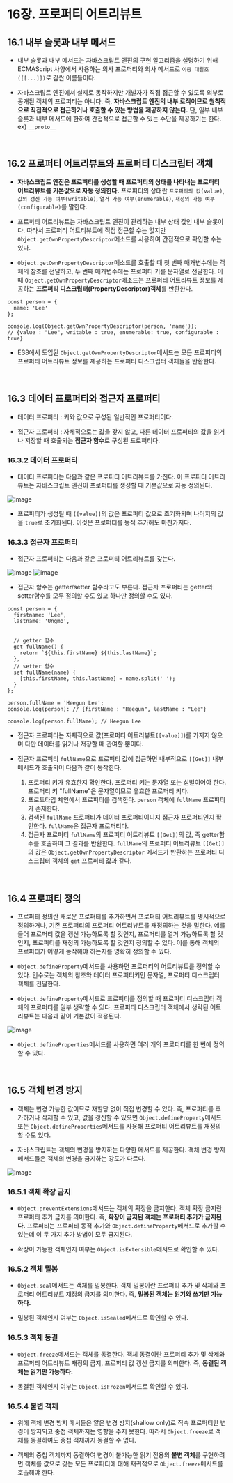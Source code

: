 # 16장. 프로퍼티 어트리뷰트

## 16.1 내부 슬롯과 내부 메서드

* 내부 슬롯과 내부 메서드는 자바스크립트 엔진의 구현 알고리즘을 설명하기 위해 ECMAScript 사양에서 사용하는 의사 프로퍼티와 의사 메서드로 `이중 대괄호([[...]])`로 감싼 이름들이다.

* 자바스크립트 엔진에서 실제로 동작하지만 개발자가 직접 접근할 수 있도록 외부로 공개된 객체의 프로퍼티는 아니다. 즉, **자바스크립트 엔진의 내부 로직이므로 원칙적으로 직접적으로 접근하거나 호출할 수 있는 방법을 제공하지 않는다.** 단, 일부 내부 슬롯과 내부 메서드에 한하여 간접적으로 접근할 수 있는 수단을 제공하기는 한다. ex) `__proto__`

<br>

## 16.2 프로퍼티 어트리뷰트와 프로퍼티 디스크립터 객체

* **자바스크립트 엔진은 프로퍼티를 생성할 때 프로퍼티의 상태를 나타내는 프로퍼티 어트리뷰트를 기본값으로 자동 정의한다.** 프로퍼티의 상태란 `프로퍼티의 값(value)`, `값의 갱신 가능 여부(writable)`, `열거 가능 여부(enumerable)`, `재정의 가능 여부(configurable)`를 말한다.

* 프로퍼티 어트리뷰트는 자바스크립트 엔진이 관리하는 내부 상태 값인 내부 슬롯이다. 따라서 프로퍼티 어트리뷰트에 직접 접근할 수는 없지만 `Object.getOwnPropertyDescriptor`메소드를 사용하여 간접적으로 확인할 수는 있다.

* `Object.getOwnPropertyDescriptor`메소드를 호출할 때 첫 번째 매개변수에는 객체의 참조를 전달하고, 두 번째 매개변수에는 프로퍼티 키를 문자열로 전달한다. 이때 `Object.getOwnPropertyDescriptor`메소드는 프로퍼티 어트리뷰트 정보를 제공하는 **프로퍼티 디스크립터(PropertyDescriptor)객체**를 반환한다.
```
const person = {
  name: 'Lee'
};

console.log(Object.getOwnPropertyDescriptor(person, 'name'));
// {value : "Lee", writable : true, enumerable: true, configurable : true}
```

* ES8에서 도입된 `Object.getOwnPropertyDescriptor`메서드는 모든 프로퍼티의 프로퍼티 어트리뷰트 정보를 제공하는 프로퍼티 디스크립터 객체들을 반환한다.

<br>

## 16.3 데이터 프로퍼티와 접근자 프로퍼티

* 데이터 프로퍼티 : 키와 값으로 구성된 일반적인 프로퍼티이다.

* 접근자 프로퍼티 : 자체적으로는 값을 갖지 않고, 다른 데이터 프로퍼티의 값을 읽거나 저장할 때 호출되는 **접근자 함수**로 구성된 프로퍼티다.

### 16.3.2 데이터 프로퍼티

* 데이터 프로퍼티는 다음과 같은 프로퍼티 어트리뷰트를 가진다. 이 프로퍼티 어트리뷰트는 자바스크립트 엔진이 프로퍼티를 생성할 때 기본값으로 자동 정의된다.

![image](https://user-images.githubusercontent.com/109563072/184048739-499c7154-847a-4668-ba6f-b948742a9092.png)

* 프로퍼티가 생성될 때 `[[value]]`의 값은 프로퍼티 값으로 초기화되며 나머지의 값을 `true`로 초기화된다. 이것은 프로퍼티를 동적 추가해도 마찬가지다.

### 16.3.3 접근자 프로퍼티

* 접근자 프로퍼티는 다음과 같은 프로퍼티 어트리뷰트를 갖는다.

![image](https://user-images.githubusercontent.com/109563072/184048925-2a22c24d-ecbd-41c3-8f2e-313bfb2b71df.png)
![image](https://user-images.githubusercontent.com/109563072/184048945-7e953c27-5bb2-441f-84f4-e0f1e1b1cb61.png)

* 접근자 함수는 getter/setter 함수라고도 부른다. 접근자 프로퍼티는 getter와 setter함수를 모두 정의할 수도 있고 하나만 정의할 수도 있다.
```
const person = {
  firstname: 'Lee',
  lastname: 'Ungmo',


  // getter 함수
  get fullName() {
    return `${this.firstName} ${this.lastName}`;
  },
  // setter 함수
  set fullName(name) {
    [this.firstName, this.lastName] = name.split(' ');
  }
};

person.fullName = 'Heegun Lee';
console.log(person): // {firstName : "Heegun", lastName : "Lee"}

console.log(person.fullName); // Heegun Lee
```

* 접근자 프로퍼티는 자체적으로 값(프로퍼티 어트리뷰트`[[value]]`)를 가지지 않으며 다만 데이터를 읽거나 저장할 때 관여할 뿐이다.

* 접근자 프로퍼티 `fullName`으로 프로퍼티 값에 접근하면 내부적으로 `[[Get]]` 내부 메서드가 호출되어 다음과 같이 동작한다.
  1. 프로퍼티 키가 유효한지 확인한다. 프로퍼티 키는 문자열 또는 심벌이어야 한다. 프로퍼티 키 "fullName"은 문자열이므로 유효한 프로퍼티 키다.
  2. 프로토타입 체인에서 프로퍼티를 검색한다. `person` 객체에 `fullName` 프로퍼티가 존재한다.
  3. 검색된 `fullName` 프로퍼티가 데이터 프로퍼티이니지 접근자 프로퍼티인지 확인한다. `fullName`은 접근자 프로퍼티다.
  4. 접근자 프로퍼티 `fullName`의 프로퍼티 어트리뷰트 `[[Get]]`의 값, 즉 getter함수를 호출하여 그 결과를 반환한다. `fullName`의 프로퍼티 어트리뷰트 `[[Get]]`의 값은 `Object.getOwnPropertyDescriptor` 메서드가 반환하는 프로퍼티 디스크립터 객체의 `get` 프로퍼티 값과 같다.

<br>

## 16.4 프로퍼티 정의

* 프로퍼티 정의란 새로운 프로퍼티를 추가하면서 프로퍼티 어트리뷰트를 명시적으로 정의하거나, 기존 프로퍼티의 프로퍼티 어트리뷰트를 재정의하는 것을 말한다. 예를 들어 프로퍼티 값을 갱신 가능하도록 할 것인지, 프로퍼티를 열거 가능하도록 할 것인지, 프로퍼티를 재정의 가능하도록 할 것인지 정의할 수 있다. 이를 통해 객체의 프로퍼티가 어떻게 동작해야 하는지를 명확히 정의할 수 있다.

* `Object.defineProperty`메서드를 사용하면 프로퍼티의 어트리뷰트를 정의할 수 있다. 인수로는 객체의 참조와 데이터 프로퍼티키인 문자열, 프로퍼티 디스크립터 객체를 전달한다.

* `Object.defineProperty`메서드로 프로퍼티를 정의할 때 프로퍼티 디스크립터 객체의 프로퍼티를 일부 생략할 수 있다. 프로퍼티 디스크립터 객체에서 생략된 어트리뷰트는 다음과 같이 기본값이 적용된다.

![image](https://user-images.githubusercontent.com/109563072/184050622-174a773b-5b64-4254-9e97-3aaa1b9cab22.png)

* `Object.defineProperties`메서드를 사용하면 여러 개의 프로퍼티를 한 번에 정의할 수 있다.

<br>

## 16.5 객체 변경 방지

* 객체는 변경 가능한 값이므로 재할당 없이 직접 변경할 수 있다. 즉, 프로퍼티를 추가하거나 삭제할 수 있고, 값을 갱신할 수 있으면 `Object.defineProperty`메서드 또는 `Object.defineProperties`메서드를 사용해 프로퍼티 어트리뷰트를 재정의할 수도 있다.

* 자바스크립트는 객체의 변경을 방지하는 다양한 메서드를 제공한다. 객체 변경 방지 메서드들은 객체의 변경을 금지하는 강도가 다르다.

![image](https://user-images.githubusercontent.com/109563072/184050875-0f2d9389-c831-4fc8-83f6-c58be2a58836.png)

### 16.5.1 객체 확장 금지

* `Object.preventExtensions`메서드는 객체의 확장을 금지한다. 객체 확장 금지란 프로퍼티 추가 금지를 의미한다. 즉, **확장이 금지된 객체는 프로퍼티 추가가 금지된다.** 프로퍼티는 프로퍼티 동적 추가와 `Object.defineProperty`메서드로 추가할 수 있는데 이 두 가지 추가 방법이 모두 금지된다.

* 확장이 가능한 객체인지 여부는 `Object.isExtensible`메서드로 확인할 수 있다.

### 16.5.2 객체 밀봉

* `Object.seal`메서드는 객체를 밀봉한다. 객체 밀봉이란 프로퍼티 추가 및 삭제와 프로퍼티 어트리뷰트 재정의 금지를 의미한다. 즉, **밀봉된 객체는 읽기와 쓰기만 가능하다.**

* 밀봉된 객체인지 여부는 `Object.isSealed`메서드로 확인할 수 있다.

### 16.5.3 객체 동결

* `Object.freeze`메서드는 객체를 동결한다. 객체 동결이란 프로퍼티 추가 및 삭제와 프로퍼티 어트리뷰트 재정의 금지, 프로퍼티 값 갱신 금지를 의미한다. 즉, **동결된 객체는 읽기만 가능하다.**

* 동결된 객체인지 여부는 `Object.isFrozen`메서드로 확인할 수 있다.

### 16.5.4 불변 객체

* 위에 객체 변경 방지 메서들은 얕은 변경 방지(shallow only)로 직속 프로퍼티만 변경이 방지되고 중첩 객체까지는 영향을 주지 못한다. 따라서 `Object.freeze`로 객체를 동결하여도 중첩 객체까지 동결할 수 없다.

* 객체의 중첩 객체까지 동결하여 변경이 불가능한 읽기 전용의 **불변 객체**를 구현하려면 객체를 값으로 갖는 모든 프로퍼티에 대해 재귀적으로 `Object.freeze`메서드를 호출해야 한다.




















